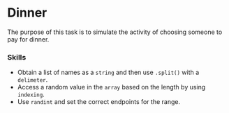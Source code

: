 # Dinner
The purpose of this task is to simulate the activity of choosing someone to pay for dinner.

### Skills
- Obtain a list of names as a `string` and then use `.split()` with a `delimeter`.
- Access a random value in the `array` based on the length by using `indexing`.
- Use `randint` and set the correct endpoints for the range.
